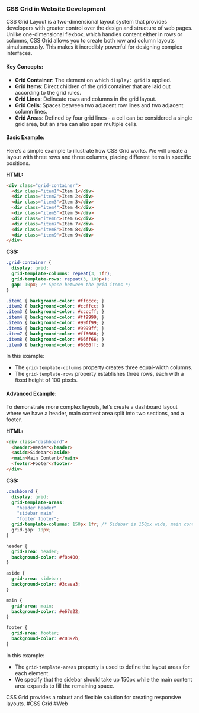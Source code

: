 ### CSS Grid in Website Development

CSS Grid Layout is a two-dimensional layout system that provides developers with greater control over the design and structure of web pages. Unlike one-dimensional flexbox, which handles content either in rows or columns, CSS Grid allows you to create both row and column layouts simultaneously. This makes it incredibly powerful for designing complex interfaces.

#### Key Concepts:

- **Grid Container**: The element on which `display: grid` is applied.
- **Grid Items**: Direct children of the grid container that are laid out according to the grid rules.
- **Grid Lines**: Delineate rows and columns in the grid layout.
- **Grid Cells**: Spaces between two adjacent row lines and two adjacent column lines.
- **Grid Areas**: Defined by four grid lines - a cell can be considered a single grid area, but an area can also span multiple cells.

#### Basic Example:

Here’s a simple example to illustrate how CSS Grid works. We will create a layout with three rows and three columns, placing different items in specific positions.

**HTML:**
```html
<div class="grid-container">
  <div class="item1">Item 1</div>
  <div class="item2">Item 2</div>
  <div class="item3">Item 3</div>  
  <div class="item4">Item 4</div>
  <div class="item5">Item 5</div>
  <div class="item6">Item 6</div> 
  <div class="item7">Item 7</div>
  <div class="item8">Item 8</div>
  <div class="item9">Item 9</div>
</div>
```

**CSS:**
```css
.grid-container {
  display: grid;
  grid-template-columns: repeat(3, 1fr);
  grid-template-rows: repeat(3, 100px);
  gap: 10px; /* Space between the grid items */
}

.item1 { background-color: #ffcccc; }
.item2 { background-color: #ccffcc; }
.item3 { background-color: #ccccff; }
.item4 { background-color: #ff9999; }
.item5 { background-color: #99ff99; }
.item6 { background-color: #9999ff; }
.item7 { background-color: #ff6666; }
.item8 { background-color: #66ff66; }
.item9 { background-color: #6666ff; }
```

In this example:
- The `grid-template-columns` property creates three equal-width columns.
- The `grid-template-rows` property establishes three rows, each with a fixed height of 100 pixels.

#### Advanced Example:

To demonstrate more complex layouts, let’s create a dashboard layout where we have a header, main content area split into two sections, and a footer.

**HTML:**
```html
<div class="dashboard">
  <header>Header</header>
  <aside>Sidebar</aside>
  <main>Main Content</main>
  <footer>Footer</footer>
</div>
```

**CSS:**
```css
.dashboard {
  display: grid;
  grid-template-areas:
    "header header"
    "sidebar main"
    "footer footer";
  grid-template-columns: 150px 1fr; /* Sidebar is 150px wide, main content takes up the rest */
  grid-gap: 10px;
}

header { 
  grid-area: header; 
  background-color: #f8b400;
}

aside { 
  grid-area: sidebar; 
  background-color: #3caea3;
}

main { 
  grid-area: main; 
  background-color: #e67e22;
}

footer {
  grid-area: footer;
  background-color: #c0392b;
}
```

In this example:
- The `grid-template-areas` property is used to define the layout areas for each element.
- We specify that the sidebar should take up 150px while the main content area expands to fill the remaining space.

CSS Grid provides a robust and flexible solution for creating responsive layouts. #CSS Grid #Web